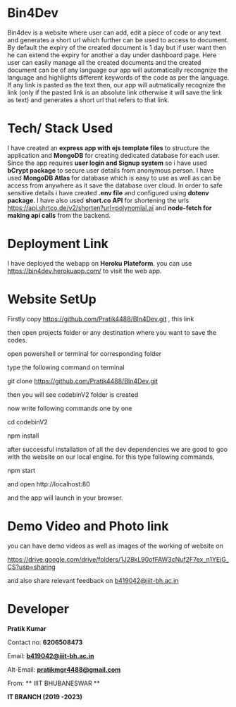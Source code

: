 # Bin4Dev

Bin4dev is a website where user can add, edit a piece of code or any text and generates a short url which further can be used to access to document. By default the expiry of 
the created document is 1 day but if user want then he can extend the expiry for another a day under dashboard page. Here user can easily manage all the created documents and
the created document can be of any language our app will automatically recongnize the language and highlights different keywords of the code as per the language. If any link is
pasted as the text then, our app will autmatically recognize the link (only if the pasted link is an absolute link otherwise it will save the link as text) and generates a
short url that refers to that link.


# Tech/ Stack Used 

I have created an **express app with ejs template files** to structure the application and **MongoDB** for creating dedicated database for each user. Since the app requires **user login and Signup system** so i have used **bCrypt package** to secure user details from anonymous person. I have used **MongoDB Atlas** for database which is easy to use as well as can be access from anywhere as it save the database over cloud. In order to safe sensitive details i have created **.env file** and configured using **dotenv package**. I have also used **short.co API** for shortening the urls https://api.shrtco.de/v2/shorten?url=polynomial.ai and **node-fetch for making api calls** from the backend.


# Deployment Link

I have deployed the webapp on **Heroku Plateform**.
you can use https://bin4dev.herokuapp.com/ to visit the web app.


# Website SetUp

Firstly copy https://github.com/Pratik4488/BIn4Dev.git , this link


then open projects folder or any destination where you want to save the codes.

open powershell or terminal for corresponding folder

type the following command on terminal

git clone https://github.com/Pratik4488/BIn4Dev.git


then you will see codebinV2 folder is created



now write following commands one by one


cd codebinV2

npm install

after successful installation of all the dev dependencies we are good to goo with the website on our local engine. for this type following commands,

npm start

and open  http://localhost:80

and the app will launch in your browser.


# Demo Video and Photo link

you can have demo videos as well as images of the working of website on

https://drive.google.com/drive/folders/1J28kL90ofFAW3cNuf2F7ex_n1YEjG_CS?usp=sharing

and also share relevant feedback on b419042@iiit-bh.ac.in


# Developer

**Pratik Kumar**

Contact no: **6206508473**

Email: **b419042@iiit-bh.ac.in**

Alt-Email: **pratikmgr4488@gmail.com**

From: ** IIIT BHUBANESWAR **

**IT BRANCH (2019 -2023)**
